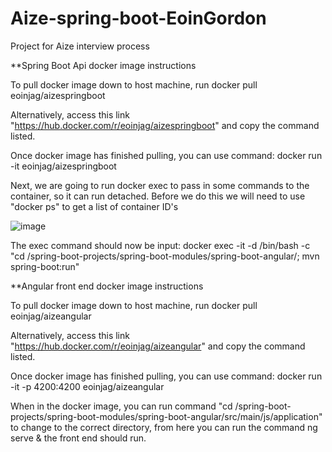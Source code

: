 # Aize-spring-boot-EoinGordon
Project for Aize interview process

**Spring Boot Api docker image instructions

To pull docker image down to host machine, run docker pull eoinjag/aizespringboot

Alternatively, access this link "https://hub.docker.com/r/eoinjag/aizespringboot" and copy the command listed. 

Once docker image has finished pulling, you can use command: docker run -it eoinjag/aizespringboot

Next, we are going to run docker exec to pass in some commands to the container, so it can run detached. 
Before we do this we will need to use "docker ps" to get a list of container ID's

![image](https://user-images.githubusercontent.com/46785081/173076357-95343b9e-afa0-4844-8a9d-ae0e23fe5eea.png)


The exec command should now be input: docker exec -it -d <container id> /bin/bash -c "cd /spring-boot-projects/spring-boot-modules/spring-boot-angular/; mvn spring-boot:run"
  
**Angular front end docker image instructions
  
To pull docker image down to host machine, run docker pull eoinjag/aizeangular
  
Alternatively, access this link "https://hub.docker.com/r/eoinjag/aizeangular" and copy the command listed.
  
Once docker image has finished pulling, you can use command: docker run -it -p 4200:4200 eoinjag/aizeangular
  
When in the docker image, you can run command "cd /spring-boot-projects/spring-boot-modules/spring-boot-angular/src/main/js/application" to change to the correct     directory, from here you can run the command ng serve & the front end should run. 
